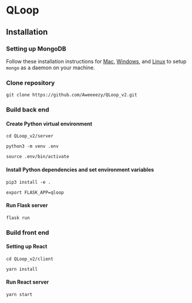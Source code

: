 QLoop
=========================

Installation
-------------------------

### Setting up MongoDB ###
Follow these installation instructions for [Mac](https://docs.mongodb.com/manual/tutorial/install-mongodb-on-os-x/), [Windows](https://docs.mongodb.com/manual/tutorial/install-mongodb-on-windows/), and [Linux](https://docs.mongodb.com/manual/tutorial/install-mongodb-on-ubuntu/) to setup `mongo` as a daemon on your machine.

### Clone repository ###
`git clone https://github.com/Aweeeezy/QLoop_v2.git`

### Build back end ###

#### Create Python virtual environment ####
`cd QLoop_v2/server`

`python3 -m venv .env`

`source .env/bin/activate`

#### Install Python dependencies and set environment variables ####
`pip3 install -e .`

`export FLASK_APP=qloop`

#### Run Flask server ####
`flask run`

### Build front end ###

#### Setting up React ####
`cd QLoop_v2/client`

`yarn install`

#### Run React server ####
`yarn start`
